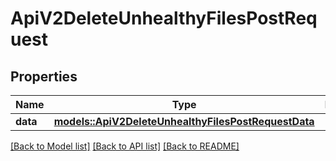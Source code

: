 # ApiV2DeleteUnhealthyFilesPostRequest

## Properties

Name | Type | Description | Notes
------------ | ------------- | ------------- | -------------
**data** | [**models::ApiV2DeleteUnhealthyFilesPostRequestData**](_api_v2_delete_unhealthy_files_post_request_data.md) |  | 

[[Back to Model list]](../README.md#documentation-for-models) [[Back to API list]](../README.md#documentation-for-api-endpoints) [[Back to README]](../README.md)


